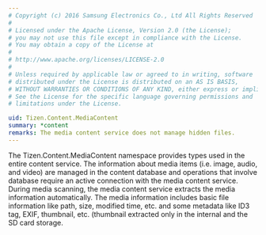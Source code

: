 ```yaml
---
# Copyright (c) 2016 Samsung Electronics Co., Ltd All Rights Reserved
#
# Licensed under the Apache License, Version 2.0 (the License);
# you may not use this file except in compliance with the License.
# You may obtain a copy of the License at
#
# http://www.apache.org/licenses/LICENSE-2.0
#
# Unless required by applicable law or agreed to in writing, software
# distributed under the License is distributed on an AS IS BASIS,
# WITHOUT WARRANTIES OR CONDITIONS OF ANY KIND, either express or implied.
# See the License for the specific language governing permissions and
# limitations under the License.

uid: Tizen.Content.MediaContent
summary: *content
remarks: The media content service does not manage hidden files.
---
```

The Tizen.Content.MediaContent namespace provides types used in the entire content service.
The information about media items (i.e. image, audio, and video) are managed in the content database
and operations that involve database require an active connection with the media content service.
During media scanning, the media content service extracts the media information automatically. The media information
includes basic file information like path, size, modified time, etc. and some metadata like ID3 tag, EXIF,
thumbnail, etc. (thumbnail extracted only in the internal and the SD card storage.
